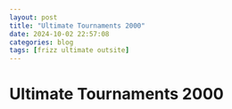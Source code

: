 ```yaml
---
layout: post
title: "Ultimate Tournaments 2000"
date: 2024-10-02 22:57:08
categories: blog
tags: [frizz ultimate outsite]
---
```


# Ultimate Tournaments 2000

